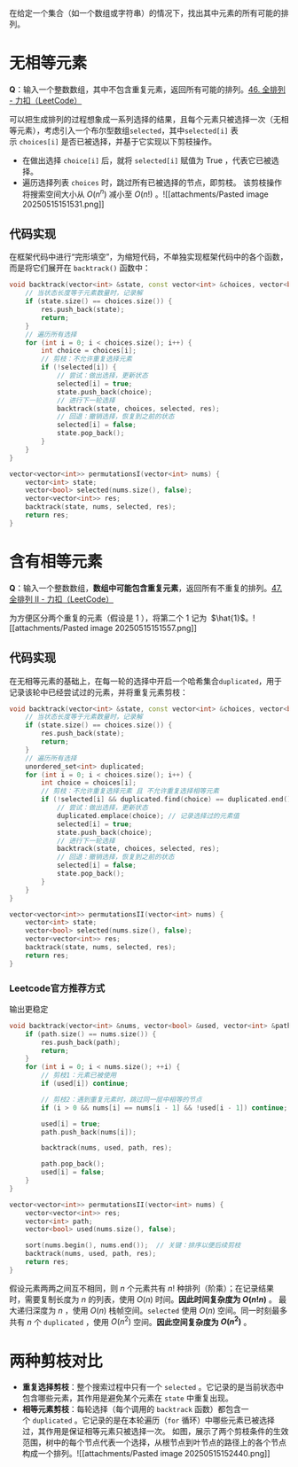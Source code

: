 在给定一个集合（如一个数组或字符串）的情况下，找出其中元素的所有可能的排列。

# 无相等元素
**Q**：输入一个整数数组，其中不包含重复元素，返回所有可能的排列。[46. 全排列 - 力扣（LeetCode）](https://leetcode.cn/problems/permutations/description/)

可以把生成排列的过程想象成一系列选择的结果，且每个元素只被选择一次（无相等元素），考虑引入一个布尔型数组`selected`，其中`selected[i]` 表示 `choices[i]` 是否已被选择，并基于它实现以下剪枝操作。
- 在做出选择 `choice[i]` 后，就将 `selected[i]` 赋值为 True ，代表它已被选择。
- 遍历选择列表 `choices` 时，跳过所有已被选择的节点，即剪枝。
该剪枝操作将搜索空间大小从 $O(n^n)$ 减小至 $O(n!)$ 。![[attachments/Pasted image 20250515151531.png]]

## 代码实现
在框架代码中进行“完形填空”，为缩短代码，不单独实现框架代码中的各个函数，而是将它们展开在 `backtrack()` 函数中：
```cpp
void backtrack(vector<int> &state, const vector<int> &choices, vector<bool> &selected, vector<vector<int>> &res) {
    // 当状态长度等于元素数量时，记录解
    if (state.size() == choices.size()) {
        res.push_back(state);
        return;
    }
    // 遍历所有选择
    for (int i = 0; i < choices.size(); i++) {
        int choice = choices[i];
        // 剪枝：不允许重复选择元素
        if (!selected[i]) {
            // 尝试：做出选择，更新状态
            selected[i] = true;
            state.push_back(choice);
            // 进行下一轮选择
            backtrack(state, choices, selected, res);
            // 回退：撤销选择，恢复到之前的状态
            selected[i] = false;
            state.pop_back();
        }
    }
}

vector<vector<int>> permutationsI(vector<int> nums) {
    vector<int> state;
    vector<bool> selected(nums.size(), false);
    vector<vector<int>> res;
    backtrack(state, nums, selected, res);
    return res;
}
```

# 含有相等元素
**Q**：输入一个整数数组，**数组中可能包含重复元素**，返回所有不重复的排列。[47. 全排列 II - 力扣（LeetCode）](https://leetcode.cn/problems/permutations-ii/description/)

为方便区分两个重复的元素（假设是 1 ），将第二个 1 记为  $\hat{1}$。![[attachments/Pasted image 20250515151557.png]]

## 代码实现
在无相等元素的基础上，在每一轮的选择中开启一个哈希集合`duplicated`，用于记录该轮中已经尝试过的元素，并将重复元素剪枝：
```cpp
void backtrack(vector<int> &state, const vector<int> &choices, vector<bool> &selected, vector<vector<int>> &res) {
    // 当状态长度等于元素数量时，记录解
    if (state.size() == choices.size()) {
        res.push_back(state);
        return;
    }
    // 遍历所有选择
    unordered_set<int> duplicated;
    for (int i = 0; i < choices.size(); i++) {
        int choice = choices[i];
        // 剪枝：不允许重复选择元素 且 不允许重复选择相等元素
        if (!selected[i] && duplicated.find(choice) == duplicated.end()) {
            // 尝试：做出选择，更新状态
            duplicated.emplace(choice); // 记录选择过的元素值
            selected[i] = true;
            state.push_back(choice);
            // 进行下一轮选择
            backtrack(state, choices, selected, res);
            // 回退：撤销选择，恢复到之前的状态
            selected[i] = false;
            state.pop_back();
        }
    }
}

vector<vector<int>> permutationsII(vector<int> nums) {
    vector<int> state;
    vector<bool> selected(nums.size(), false);
    vector<vector<int>> res;
    backtrack(state, nums, selected, res);
    return res;
}
```
### Leetcode官方推荐方式
输出更稳定
```cpp
void backtrack(vector<int> &nums, vector<bool> &used, vector<int> &path, vector<vector<int>> &res) {
    if (path.size() == nums.size()) {
        res.push_back(path);
        return;
    }
    for (int i = 0; i < nums.size(); ++i) {
        // 剪枝1：元素已被使用
        if (used[i]) continue;

        // 剪枝2：遇到重复元素时，跳过同一层中相等的节点
        if (i > 0 && nums[i] == nums[i - 1] && !used[i - 1]) continue;

        used[i] = true;
        path.push_back(nums[i]);

        backtrack(nums, used, path, res);

        path.pop_back();
        used[i] = false;
    }
}

vector<vector<int>> permutationsII(vector<int> nums) {
    vector<vector<int>> res;
    vector<int> path;
    vector<bool> used(nums.size(), false);

    sort(nums.begin(), nums.end());  // 关键：排序以便后续剪枝
    backtrack(nums, used, path, res);
    return res;
}
```

假设元素两两之间互不相同，则 $n$ 个元素共有 $n!$ 种排列（阶乘）；在记录结果时，需要复制长度为 $n$ 的列表，使用 $O(n)$ 时间。**因此时间复杂度为 $O(n!n)$** 。
最大递归深度为 $n$ ，使用 $O(n)$ 栈帧空间。`selected` 使用 $O(n)$ 空间。同一时刻最多共有 $n$ 个 `duplicated` ，使用 $O(n^2)$ 空间。**因此空间复杂度为 $O(n^2)$** 。

# 两种剪枝对比
- **重复选择剪枝**：整个搜索过程中只有一个 `selected` 。它记录的是当前状态中包含哪些元素，其作用是避免某个元素在 `state` 中重复出现。
- **相等元素剪枝**：每轮选择（每个调用的 `backtrack` 函数）都包含一个 `duplicated` 。它记录的是在本轮遍历（`for` 循环）中哪些元素已被选择过，其作用是保证相等元素只被选择一次。
如图，展示了两个剪枝条件的生效范围，树中的每个节点代表一个选择，从根节点到叶节点的路径上的各个节点构成一个排列。![[attachments/Pasted image 20250515152440.png]]